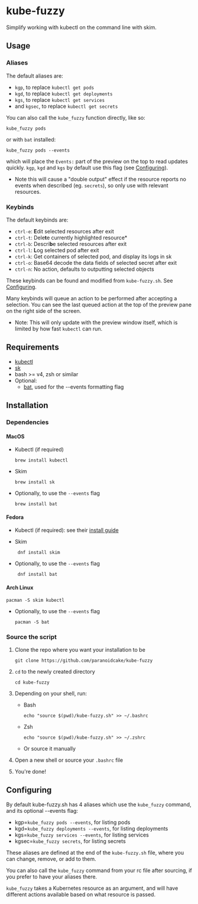 # kube-fuzzy
Simplify working with kubectl on the command line with skim.

## Usage

### Aliases

The default aliases are:

 - `kgp`, to replace `kubectl get pods`
 - `kgd`, to replace `kubectl get deployments`
 - `kgs`, to replace `kubectl get services`
 - and `kgsec`, to replace `kubectl get secrets`
 
You can also call the `kube_fuzzy` function directly, like so:

    kube_fuzzy pods

or with `bat` installed:

    kube_fuzzy pods --events
    
which will place the `Events:` part of the preview on the top to read updates quickly.
`kgp`, `kgd` and `kgs` by default use this flag (see [Configuring](#Configuring)).

 - Note this will cause a "double output" effect if the resource reports no events when described (eg. `secrets`), so only use with relevant resources.

### Keybinds

The default keybinds are:

- `ctrl-e`: **E**dit selected resources after exit
- `ctrl-t`: Dele**t**e currently highlighted resource*
- `ctrl-b`: Descri**b**e selected resources after exit
- `ctrl-l`: **L**og selected pod after exit
- `ctrl-k`: Get containers of selected pod, and display its logs in sk
- `ctrl-o`: Base64 decode the data fields of selected secret after exit
- `ctrl-n`: No action, defaults to outputting selected objects

These keybinds can be found and modified from `kube-fuzzy.sh`. See [Configuring](#Configuring).

Many keybinds will queue an action to be performed after accepting a selection.
You can see the last queued action at the top of the preview pane on the right side of the screen.

- Note: This will only update with the preview window itself, which is limited by how fast `kubectl` can run.

## Requirements
  - [kubectl](https://kubernetes.io/docs/tasks/tools/install-kubectl/)
  - [sk](https://github.com/lotabout/skim)
  - bash >= v4, zsh or similar
  - Optional:
    - [bat](https://github.com/sharkdp/bat), used for the --events formatting flag

## Installation

### Dependencies

#### MacOS

- Kubectl (if required)

      brew install kubectl

- Skim

      brew install sk

- Optionally, to use the `--events` flag

      brew install bat

#### Fedora

 - Kubectl (if required): see their [install guide](https://kubernetes.io/docs/tasks/tools/install-kubectl)

 - Skim
 
        dnf install skim
      
 - Optionally, to use the `--events` flag
 
        dnf install bat

#### Arch Linux

    pacman -S skim kubectl

- Optionally, to use the `--events` flag

      pacman -S bat

### Source the script

1. Clone the repo where you want your installation to be

       git clone https://github.com/paranoidcake/kube-fuzzy

2. `cd` to the newly created directory

       cd kube-fuzzy

3. Depending on your shell, run:

    - Bash

          echo "source $(pwd)/kube-fuzzy.sh" >> ~/.bashrc

    - Zsh

          echo "source $(pwd)/kube-fuzzy.sh" >> ~/.zshrc

    - Or source it manually
    
4. Open a new shell or source your `.bashrc` file

5. You're done!

## Configuring

By default kube-fuzzy.sh has 4 aliases which use the `kube_fuzzy` command, and its optional --events flag:

- kgp=`kube_fuzzy pods --events`, for listing pods
- kgd=`kube_fuzzy deployments --events`, for listing deployments
- kgs=`kube_fuzzy services --events`, for listing services
- kgsec=`kube_fuzzy secrets`, for listing secrets

These aliases are defined at the end of the `kube-fuzzy.sh` file, where you can change, remove, or add to them.

You can also call the `kube_fuzzy` command from your rc file after sourcing, if you prefer to have your aliases there.

`kube_fuzzy` takes a Kubernetes resource as an argument, and will have different actions available based on what resource is passed.
